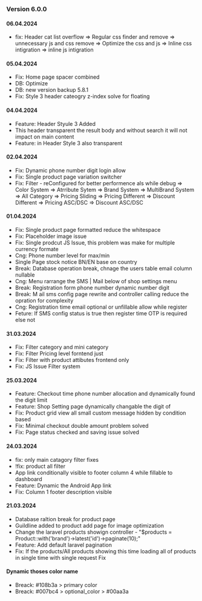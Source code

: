 ### Version 6.0.0


#### 06.04.2024
- fix: Header cat list overflow
        => Regular css finder and remove
        => unnecessary js and css remove
        => Optimize the css and js
        => Inline css intigration
        => inline js intigration


#### 05.04.2024
- Fix: Home page spacer combined
- DB: Optimize
- DB: new version backup 5.8.1
- Fix: Style 3 header cateogry z-index solve for floating


#### 04.04.2024
- Feature: Header Styule 3 Added
- This header transparent the result body and without search it will not impact on main content
- Feature: in Header Style 3 also transparent

#### 02.04.2024
- Fix: Dynamic phone number digit login allow
- Fix: Single product page variation switcher
- Fix: Filter - reConfigured for better performence als while debug
        => Color System
        => Atrribute Sytem
        => Brand System
        => MultiBrand System
        => All Category
        => Pricing Sliding
        => Pricing Different
        => Discount Different
        => Pricing ASC/DSC
        => Discount ASC/DSC
        
#### 01.04.2024
- Fix: Single product page formatted reduce the whitespace
- Fix: Placeholder image issue
- Fix: Single prodcut JS Issue, this problem was make for multiple currency formate
- Cng: Phone number level for max/min
- Single Page stock notice BN/EN base on country
- Break: Database operation break, chnage the users table email column nullable
- Cng: Menu rarrange the SMS | Mail below of shop settings menu
- Break: Registration form phone number dynamic number digit
- Break: M ail sms config page rewrite and controller calling reduce the opration for complexity
- Cng: Registration time email optional or unfillable allow while register
- Feture: If SMS config status is true then register time OTP is required else not

#### 31.03.2024
- Fix: Filter category and mini category
- Fix: Filter Pricing level forntend just
- Fix: Filter with product attibutes frontend only
- Fix: JS Issue Filter system

#### 25.03.2024
- Feature: Checkout time phone number allocation and dynamically found the digit limit
- Feature: Shop Setting page dynamically changable the digit of 
- Fix: Product grid view all small custom message hidden by condition based
- Fix: Minimal checkout double amount problem solved
- Fix: Page status checked and saving issue solved

#### 24.03.2024
- fix: only main catagory filter fixes
- !fix: product all filter
- App link conditionally visible to footer column 4 while fillable to dashboard
- Feature: Dynamic the Android App link
- Fix: Column 1 footer description visible

#### 21.03.2024
- Database raltion break for product page
- Guildline added to product add page for image optimization
- Change the laravel products showign controller - "$products = Product::with('brand')->latest('id')->paginate(10);"
- Feature: Add default laravel pagination
- Fix: If the products/All products showing this time loading all of products in single time with single request Fix 

#### Dynamic thoses color name
- Breack: #108b3a > primary color
- Breack: #007bc4 > optional_color > #00aa3a

